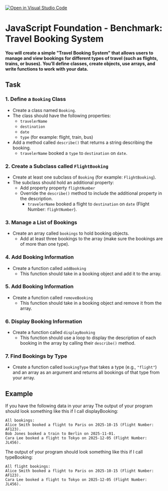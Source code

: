[![Open in Visual Studio Code](https://classroom.github.com/assets/open-in-vscode-2e0aaae1b6195c2367325f4f02e2d04e9abb55f0b24a779b69b11b9e10269abc.svg)](https://classroom.github.com/online_ide?assignment_repo_id=20742198&assignment_repo_type=AssignmentRepo)
# JavaScript Foundation - Benchmark: Travel Booking System 

**You will create a simple "Travel Booking System" that allows users to manage and view bookings for different types of travel (such as flights, trains, or buses). You’ll define classes, create objects, use arrays, and write functions to work with your data.**

## Task
### 1. Define a `Booking` Class
- Create a class named `Booking`.
- The class should have the following properties:
  - `travelerName`
  - `destination`
  - `date`
  - `type` (for example: flight, train, bus)
- Add a method called `describe()` that returns a string describing the booking.
  - `travelerName` booked a `type` to `destination` on `date`.

### 2. Create a Subclass called `FlightBooking`
- Create at least one subclass of `Booking` (for example: `FlightBooking`).
- The subclass should hold an additional property:
  - Add property property `flightNumber`
  - Override the `describe()` method to include the additional property in the description.
    -  `travelerName` booked a flight to `destination` on `date` (Flight Number: `flightNumber`).

### 3. Manage a List of Bookings
- Create an array called `bookings` to hold booking objects.
  - Add at least three bookings to the array (make sure the bookings are of more than one type).

### 4. Add Booking Information
- Create a function called `addBooking`
  - This function should take in a booking object and add it to the array.

### 5. Add Booking Information
- Create a function called `removeBooking`
  - This function should take in a booking object and remove it from the array.

### 6. Display Booking Information
- Create a function called `displayBooking`
  - This function should use a loop to display the description of each booking in the array by calling their `describe()` method.

### 7. Find Bookings by Type
- Create a function called `bookingType` that takes a type (e.g., `"flight"`) and an array as an argument and returns all bookings of that type from your array.


## Example
If you have the following data in your array
The output of your program should look something like this if I call displayBooking:

```
All bookings:
Alice Smith booked a flight to Paris on 2025-10-15 (Flight Number: AF123).
Bob Jones booked a train to Berlin on 2025-11-01.
Cara Lee booked a flight to Tokyo on 2025-12-05 (Flight Number: JL456).
```

The output of your program should look something like this if I call typeBooking:
```
All flight bookings:
Alice Smith booked a flight to Paris on 2025-10-15 (Flight Number: AF123).
Cara Lee booked a flight to Tokyo on 2025-12-05 (Flight Number: JL456).
```

